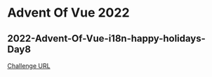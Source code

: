 # Advent Of Vue 2022

## 2022-Advent-Of-Vue-i18n-happy-holidays-Day8

[Challenge URL](https://github.com/Advent-Of-Vue/2022-i18n-happy-holidays/tree/main)

